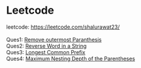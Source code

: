 # Leetcode
leetcode: https://leetcode.com/shalurawat23/ <br><br>
Ques1: <a href="https://leetcode.com/submissions/detail/1106864209">Remove outermost Paranthesis</a><br>
Ques2: <a href="https://leetcode.com/submissions/detail/1106902725/">Reverse Word in a String</a><br>
Ques3: <a href="https://leetcode.com/problems/longest-common-prefix/submissions/1106961506/"> Longest Common Prefix</a><br>
Ques4: <a href="https://leetcode.com/submissions/detail/1107597913/">Maximum Nesting Depth of the Parentheses
</a><br>

